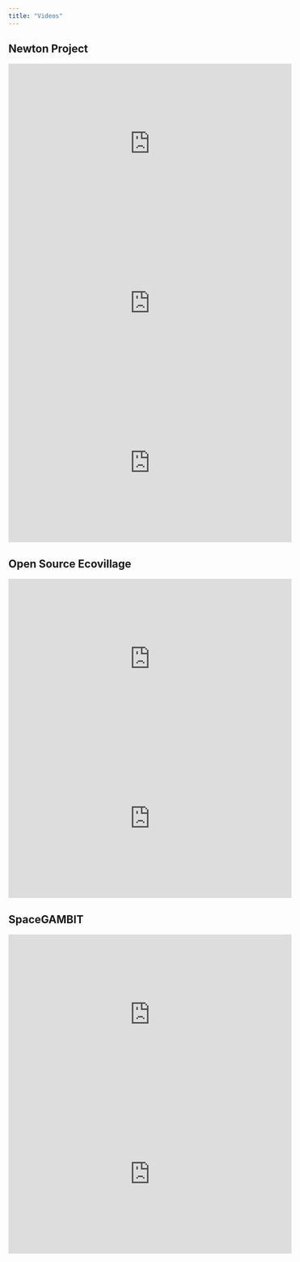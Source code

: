 ```yaml
---
title: "Videos"
---
```

## Newton Project

<iframe width="560" height="315" src="https://www.youtube-nocookie.com/embed/oW5sOHoccgg" frameborder="0" allow="accelerometer; autoplay; encrypted-media; gyroscope; picture-in-picture" allowfullscreen></iframe>

<iframe width="560" height="315" src="https://www.youtube-nocookie.com/embed/oFn5dODz2DY" frameborder="0" allow="accelerometer; autoplay; encrypted-media; gyroscope; picture-in-picture" allowfullscreen></iframe>

<iframe width="560" height="315" src="https://www.youtube-nocookie.com/embed/iTxeGq_0hWY" frameborder="0" allow="accelerometer; autoplay; encrypted-media; gyroscope; picture-in-picture" allowfullscreen></iframe>

## Open Source Ecovillage

<iframe width="560" height="315" src="https://www.youtube-nocookie.com/embed/GQ0RwzHzmY0" frameborder="0" allow="accelerometer; autoplay; encrypted-media; gyroscope; picture-in-picture" allowfullscreen></iframe>

<iframe width="560" height="315" src="https://www.youtube-nocookie.com/embed/WwyNepIppJQ" frameborder="0" allow="accelerometer; autoplay; encrypted-media; gyroscope; picture-in-picture" allowfullscreen></iframe>

## SpaceGAMBIT

<iframe width="560" height="315" src="https://www.youtube-nocookie.com/embed/vqvKat_wRh8" frameborder="0" allow="accelerometer; autoplay; encrypted-media; gyroscope; picture-in-picture" allowfullscreen></iframe>

<iframe width="560" height="315" src="https://www.youtube-nocookie.com/embed/9VFIBsTm3qo" frameborder="0" allow="accelerometer; autoplay; encrypted-media; gyroscope; picture-in-picture" allowfullscreen></iframe>
